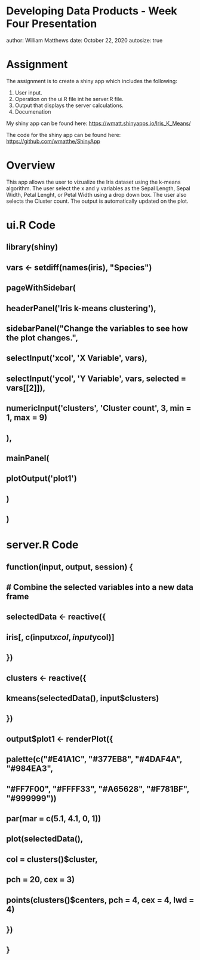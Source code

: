 Developing Data Products - Week Four Presentation
========================================================
author: William Matthews
date: October 22, 2020
autosize: true

Assignment
========================================================

The assignment is to create a shiny app which includes the following: 

1. User input.
2. Operation on the ui.R file int he server.R file. 
3. Output that displays the server calculations. 
4. Documenation

My shiny app can be found here: https://wmatt.shinyapps.io/Iris_K_Means/

The code for the shiny app can be found here: https://github.com/wmatthe/ShinyApp


Overview
========================================================

This app allows the user to vizualize the Iris dataset using the k-means algorithm. 
The user select the x and y variables as the Sepal Length, Sepal Width, Petal Lenght, or Petal Width using a drop down box. 
The user also selects the Cluster count. The output is automatically updated on the plot. 

ui.R Code
========================================================

## library(shiny)

## vars <- setdiff(names(iris), "Species")

## pageWithSidebar(
## headerPanel('Iris k-means clustering'),
##  sidebarPanel("Change the variables to see how the plot changes.",
##    selectInput('xcol', 'X Variable', vars),
##    selectInput('ycol', 'Y Variable', vars, selected = vars[[2]]),
##    numericInput('clusters', 'Cluster count', 3, min = 1, max = 9)
##  ),
##  mainPanel(
##    plotOutput('plot1')
##  )
## )

server.R Code
========================================================

## function(input, output, session) {
  
##  # Combine the selected variables into a new data frame
##  selectedData <- reactive({
##    iris[, c(input$xcol, input$ycol)]
##  })
  
##  clusters <- reactive({
##    kmeans(selectedData(), input$clusters)
##  })
  
##  output$plot1 <- renderPlot({
##    palette(c("#E41A1C", "#377EB8", "#4DAF4A", "#984EA3",
##              "#FF7F00", "#FFFF33", "#A65628", "#F781BF", "#999999"))
    
##    par(mar = c(5.1, 4.1, 0, 1))
##    plot(selectedData(),
##         col = clusters()$cluster,
##         pch = 20, cex = 3)
##    points(clusters()$centers, pch = 4, cex = 4, lwd = 4)
##  })
  
## }


